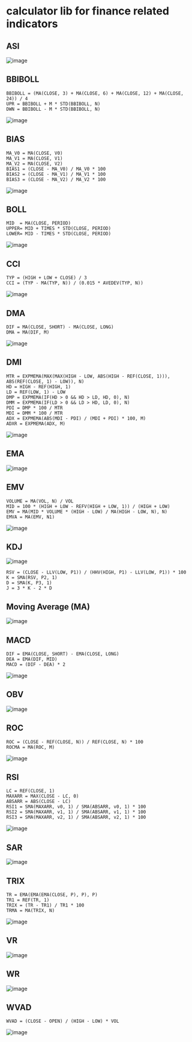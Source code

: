 # calculator lib for finance related indicators

## ASI
![image](./img/asi.png)



## BBIBOLL
```
BBIBOLL = (MA(CLOSE, 3) + MA(CLOSE, 6) + MA(CLOSE, 12) + MA(CLOSE, 24)) / 4
UPR = BBIBOLL + M * STD(BBIBOLL, N)
DWN = BBIBOLL - M * STD(BBIBOLL, N)
```
![image](./img/bbiboll.png)



## BIAS
```
MA_V0 = MA(CLOSE, V0)
MA_V1 = MA(CLOSE, V1)
MA_V2 = MA(CLOSE, V2)
BIAS1 = (CLOSE - MA_V0) / MA_V0 * 100
BIAS2 = (CLOSE - MA_V1) / MA_V1 * 100
BIAS3 = (CLOSE - MA_V2) / MA_V2 * 100
```
![image](./img/bias.png)



## BOLL
```
MID  = MA(CLOSE, PERIOD)
UPPER= MID + TIMES * STD(CLOSE, PERIOD)
LOWER= MID - TIMES * STD(CLOSE, PERIOD)
```
![image](./img/boll.png)



## CCI
```
TYP = (HIGH + LOW + CLOSE) / 3
CCI = (TYP - MA(TYP, N)) / (0.015 * AVEDEV(TYP, N))
```
![image](./img/cci.png)



## DMA
```
DIF = MA(CLOSE, SHORT) - MA(CLOSE, LONG)
DMA = MA(DIF, M)
```
![image](./img/dma.png)



## DMI
```
MTR = EXPMEMA(MAX(MAX(HIGH - LOW, ABS(HIGH - REF(CLOSE, 1))), ABS(REF(CLOSE, 1) - LOW)), N)
HD = HIGH - REF(HIGH, 1)
LD = REF(LOW, 1) - LOW
DMP = EXPMEMA(IF(HD > 0 && HD > LD, HD, 0), N)
DMM = EXPMEMA(IF(LD > 0 && LD > HD, LD, 0), N)
PDI = DMP * 100 / MTR
MDI = DMM * 100 / MTR
ADX = EXPMEMA(ABS(MDI - PDI) / (MDI + PDI) * 100, M)
ADXR = EXPMEMA(ADX, M)
```
![image](./img/dmi.png)



## EMA
![image](./img/ema.png)



## EMV
```
VOLUME = MA(VOL, N) / VOL
MID = 100 * (HIGH + LOW - REFV(HIGH + LOW, 1)) / (HIGH + LOW)
EMV = MA(MID * VOLUME * (HIGH - LOW) / MA(HIGH - LOW, N), N)
EMVA = MA(EMV, N1)
```
![image](./img/emv.jpg)



## KDJ
![image](./img/kdj.jpg)
```
RSV = (CLOSE - LLV(LOW, P1)) / (HHV(HIGH, P1) - LLV(LOW, P1)) * 100
K = SMA(RSV, P2, 1)
D = SMA(K, P3, 1)
J = 3 * K - 2 * D
```



## Moving Average (MA)
![image](./img/ma.png)



## MACD
```
DIF = EMA(CLOSE, SHORT) - EMA(CLOSE, LONG)
DEA = EMA(DIF, MID)
MACD = (DIF - DEA) * 2
```
![image](./img/macd.jpg)



## OBV
![image](./img/obv.jpg)



## ROC
```
ROC = (CLOSE - REF(CLOSE, N)) / REF(CLOSE, N) * 100
ROCMA = MA(ROC, M)
```
![image](./img/roc.jpg)



## RSI
```
LC = REF(CLOSE, 1)
MAXARR = MAX(CLOSE - LC, 0)
ABSARR = ABS(CLOSE - LC)
RSI1 = SMA(MAXARR, v0, 1) / SMA(ABSARR, v0, 1) * 100
RSI2 = SMA(MAXARR, v1, 1) / SMA(ABSARR, v1, 1) * 100
RSI3 = SMA(MAXARR, v2, 1) / SMA(ABSARR, v2, 1) * 100
```
![image](./img/rsi.jpg)



## SAR
![image](./img/sar.jpg)



## TRIX
```
TR = EMA(EMA(EMA(CLOSE, P), P), P)
TR1 = REF(TR, 1)
TRIX = (TR - TR1) / TR1 * 100
TRMA = MA(TRIX, N)
```
![image](./img/trix.png)



## VR
![image](./img/vr.jpg)



## WR
![image](./img/wr.jpg)


## WVAD
```
WVAD = (CLOSE - OPEN) / (HIGH - LOW) * VOL
```
![image](./img/wvad.jpg)